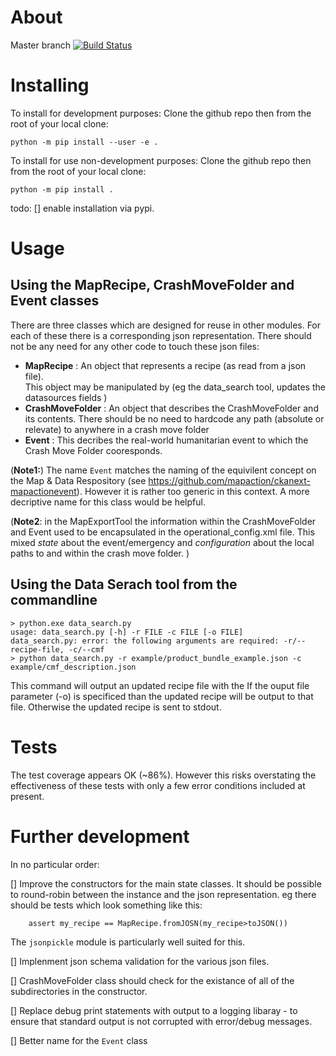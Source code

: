 About
=====

Master branch [![Build Status](https://travis-ci.org/mapaction/mapactionpy_controller.svg?branch=master)](https://travis-ci.org/mapaction/mapactionpy_controller)

Installing
==========
To install for development purposes:
Clone the github repo then from the root of your local clone:
```
python -m pip install --user -e .
```

To install for use non-development purposes:
Clone the github repo then from the root of your local clone:
```
python -m pip install .
```

todo:
[] enable installation via pypi.


Usage
=====
Using the MapRecipe, CrashMoveFolder and Event classes
----
There are three classes which are designed for reuse in other modules. For each of these there is a corresponding json representation. There should not be any need for any other code to touch these json files:

* **MapRecipe** : An object that represents a recipe (as read from a json file).  
This object may be manipulated by 
(eg the data_search tool, updates the datasources fields )
* **CrashMoveFolder** : An object that describes the CrashMoveFolder and its contents. There should be no need to hardcode any path (absolute or relevate) to anywhere in a crash move folder
* **Event** : This decribes the real-world humanitarian event to which the Crash Move Folder cooresponds.

(**Note1:**) The name `Event` matches the naming of the equivilent concept on the Map & Data Respository (see https://github.com/mapaction/ckanext-mapactionevent). However it is rather too generic in this context. A more decriptive name for this class would be helpful.

(**Note2**: in the MapExportTool the information within the CrashMoveFolder and Event used to be encapsulated in the operational_config.xml file. This mixed _state_ about the event/emergency and _configuration_ about the local paths to and within the crash move folder.  )


Using the Data Serach tool from the commandline
----
```
> python.exe data_search.py
usage: data_search.py [-h] -r FILE -c FILE [-o FILE]
data_search.py: error: the following arguments are required: -r/--recipe-file, -c/--cmf
> python data_search.py -r example/product_bundle_example.json -c example/cmf_description.json
```
This command will output an updated recipe file with the 
If the ouput file parameter (-o) is specificed than the updated recipe will be output to that file. Otherwise the updated recipe is sent to stdout.

Tests
=====
The test coverage appears OK (~86%). However this risks overstating the effectiveness of these tests with only a few error conditions included at present.


Further development
===================
In no particular order:

 [] Improve the constructors for the main state classes. It should be possible to round-robin between the instance and the json representation. eg there should be tests which look something like this:
```
    assert my_recipe == MapRecipe.fromJOSN(my_recipe>toJSON())
```   
The `jsonpickle` module is particularly well suited for this.

 [] Implenment json schema validation for the various json files.

 [] CrashMoveFolder class should check for the existance of all of the subdirectories in the constructor.

 [] Replace debug print statements with output to a logging libaray - to ensure that standard output is not corrupted with error/debug messages.

 [] Better name for the `Event` class
